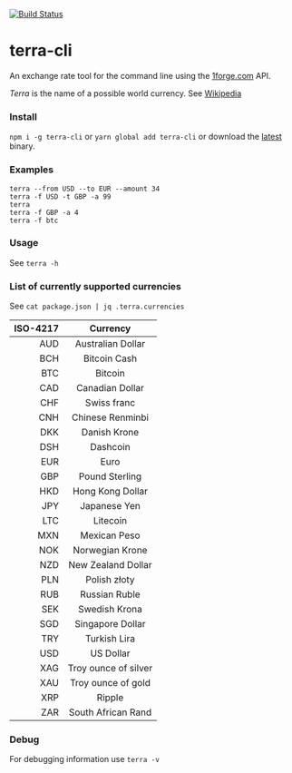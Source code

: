 [![Build Status](https://travis-ci.org/0xflotus/terra-cli.svg?branch=master)](https://travis-ci.org/0xflotus/terra-cli)

# terra-cli

An exchange rate tool for the command line using the [1forge.com](https://1forge.com) API.

_Terra_ is the name of a possible world currency. See [Wikipedia](<https://en.wikipedia.org/wiki/Terra_(currency)>)

### Install

`npm i -g terra-cli` or `yarn global add terra-cli` or download the [latest](https://github.com/0xflotus/terra-cli/releases/latest) binary.

### Examples

`terra --from USD --to EUR --amount 34`  
`terra -f USD -t GBP -a 99`  
`terra`  
`terra -f GBP -a 4`  
`terra -f btc`

### Usage

See `terra -h`

### List of currently supported currencies

See `cat package.json | jq .terra.currencies`

| ISO-4217 |       Currency       |
| -------: | :------------------: |
|      AUD |  Australian Dollar   |
|      BCH |     Bitcoin Cash     |
|      BTC |       Bitcoin        |
|      CAD |   Canadian Dollar    |
|      CHF |     Swiss franc      |
|      CNH |   Chinese Renminbi   |
|      DKK |     Danish Krone     |
|      DSH |       Dashcoin       |
|      EUR |         Euro         |
|      GBP |    Pound Sterling    |
|      HKD |   Hong Kong Dollar   |
|      JPY |     Japanese Yen     |
|      LTC |       Litecoin       |
|      MXN |     Mexican Peso     |
|      NOK |   Norwegian Krone    |
|      NZD |  New Zealand Dollar  |
|      PLN |     Polish złoty     |
|      RUB |    Russian Ruble     |
|      SEK |    Swedish Krona     |
|      SGD |   Singapore Dollar   |
|      TRY |     Turkish Lira     |
|      USD |      US Dollar       |
|      XAG | Troy ounce of silver |
|      XAU |  Troy ounce of gold  |
|      XRP |        Ripple        |
|      ZAR |  South African Rand  |

### Debug

For debugging information use `terra -v`

